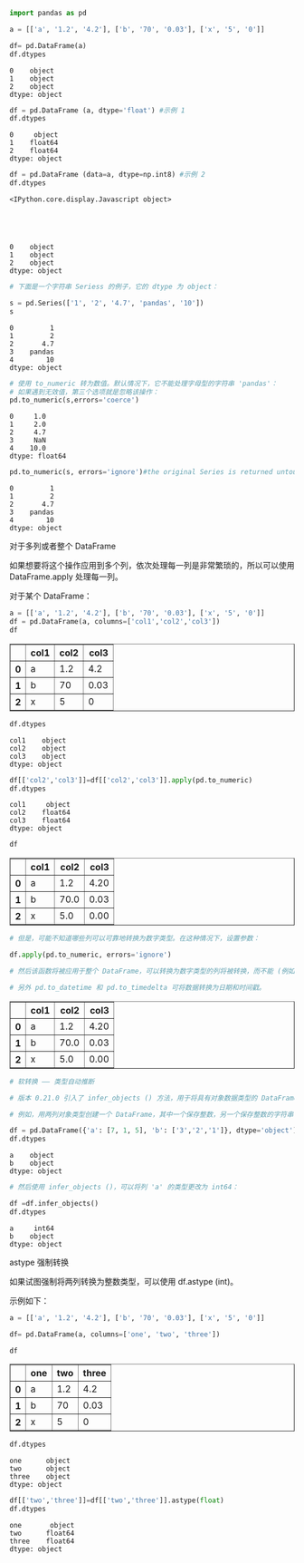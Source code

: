 ```python
import pandas as pd 

a = [['a', '1.2', '4.2'], ['b', '70', '0.03'], ['x', '5', '0']]

df= pd.DataFrame(a)
df.dtypes
```




    0    object
    1    object
    2    object
    dtype: object




```python
df = pd.DataFrame (a, dtype='float') #示例 1
df.dtypes
```




    0     object
    1    float64
    2    float64
    dtype: object




```python
df = pd.DataFrame (data=a, dtype=np.int8) #示例 2
df.dtypes
```


    <IPython.core.display.Javascript object>





    0    object
    1    object
    2    object
    dtype: object




```python
# 下面是一个字符串 Seriess 的例子，它的 dtype 为 object：

s = pd.Series(['1', '2', '4.7', 'pandas', '10'])
s
```




    0         1
    1         2
    2       4.7
    3    pandas
    4        10
    dtype: object




```python
# 使用 to_numeric 转为数值。默认情况下，它不能处理字母型的字符串 'pandas'：
# 如果遇到无效值，第三个选项就是忽略该操作：
pd.to_numeric(s,errors='coerce')
```




    0     1.0
    1     2.0
    2     4.7
    3     NaN
    4    10.0
    dtype: float64




```python
pd.to_numeric(s, errors='ignore')#the original Series is returned untouched
```




    0         1
    1         2
    2       4.7
    3    pandas
    4        10
    dtype: object



对于多列或者整个 DataFrame

如果想要将这个操作应用到多个列，依次处理每一列是非常繁琐的，所以可以使用 DataFrame.apply 处理每一列。

对于某个 DataFrame：


```python
a = [['a', '1.2', '4.2'], ['b', '70', '0.03'], ['x', '5', '0']]
df = pd.DataFrame(a, columns=['col1','col2','col3'])
df
```




<div>
<style scoped>
    .dataframe tbody tr th:only-of-type {
        vertical-align: middle;
    }

    .dataframe tbody tr th {
        vertical-align: top;
    }

    .dataframe thead th {
        text-align: right;
    }
</style>
<table border="1" class="dataframe">
  <thead>
    <tr style="text-align: right;">
      <th></th>
      <th>col1</th>
      <th>col2</th>
      <th>col3</th>
    </tr>
  </thead>
  <tbody>
    <tr>
      <th>0</th>
      <td>a</td>
      <td>1.2</td>
      <td>4.2</td>
    </tr>
    <tr>
      <th>1</th>
      <td>b</td>
      <td>70</td>
      <td>0.03</td>
    </tr>
    <tr>
      <th>2</th>
      <td>x</td>
      <td>5</td>
      <td>0</td>
    </tr>
  </tbody>
</table>
</div>




```python
df.dtypes
```




    col1    object
    col2    object
    col3    object
    dtype: object




```python
df[['col2','col3']]=df[['col2','col3']].apply(pd.to_numeric)
df.dtypes
```




    col1     object
    col2    float64
    col3    float64
    dtype: object




```python
df
```




<div>
<style scoped>
    .dataframe tbody tr th:only-of-type {
        vertical-align: middle;
    }

    .dataframe tbody tr th {
        vertical-align: top;
    }

    .dataframe thead th {
        text-align: right;
    }
</style>
<table border="1" class="dataframe">
  <thead>
    <tr style="text-align: right;">
      <th></th>
      <th>col1</th>
      <th>col2</th>
      <th>col3</th>
    </tr>
  </thead>
  <tbody>
    <tr>
      <th>0</th>
      <td>a</td>
      <td>1.2</td>
      <td>4.20</td>
    </tr>
    <tr>
      <th>1</th>
      <td>b</td>
      <td>70.0</td>
      <td>0.03</td>
    </tr>
    <tr>
      <th>2</th>
      <td>x</td>
      <td>5.0</td>
      <td>0.00</td>
    </tr>
  </tbody>
</table>
</div>




```python
# 但是，可能不知道哪些列可以可靠地转换为数字类型。在这种情况下，设置参数：

df.apply(pd.to_numeric, errors='ignore')

# 然后该函数将被应用于整个 DataFrame，可以转换为数字类型的列将被转换，而不能 (例如，它们包含非数字字符串或日期) 的列将被单独保留。

# 另外 pd.to_datetime 和 pd.to_timedelta 可将数据转换为日期和时间戳。

```




<div>
<style scoped>
    .dataframe tbody tr th:only-of-type {
        vertical-align: middle;
    }

    .dataframe tbody tr th {
        vertical-align: top;
    }

    .dataframe thead th {
        text-align: right;
    }
</style>
<table border="1" class="dataframe">
  <thead>
    <tr style="text-align: right;">
      <th></th>
      <th>col1</th>
      <th>col2</th>
      <th>col3</th>
    </tr>
  </thead>
  <tbody>
    <tr>
      <th>0</th>
      <td>a</td>
      <td>1.2</td>
      <td>4.20</td>
    </tr>
    <tr>
      <th>1</th>
      <td>b</td>
      <td>70.0</td>
      <td>0.03</td>
    </tr>
    <tr>
      <th>2</th>
      <td>x</td>
      <td>5.0</td>
      <td>0.00</td>
    </tr>
  </tbody>
</table>
</div>




```python
# 软转换 —— 类型自动推断

# 版本 0.21.0 引入了 infer_objects () 方法，用于将具有对象数据类型的 DataFrame 的列转换为更具体的类型。

# 例如，用两列对象类型创建一个 DataFrame，其中一个保存整数，另一个保存整数的字符串：

df = pd.DataFrame({'a': [7, 1, 5], 'b': ['3','2','1']}, dtype='object')
df.dtypes

```




    a    object
    b    object
    dtype: object




```python
# 然后使用 infer_objects ()，可以将列 'a' 的类型更改为 int64：

df =df.infer_objects()
df.dtypes
```




    a     int64
    b    object
    dtype: object



astype 强制转换

如果试图强制将两列转换为整数类型，可以使用 df.astype (int)。

示例如下：


```python
a = [['a', '1.2', '4.2'], ['b', '70', '0.03'], ['x', '5', '0']]

df= pd.DataFrame(a, columns=['one', 'two', 'three'])

df
```




<div>
<style scoped>
    .dataframe tbody tr th:only-of-type {
        vertical-align: middle;
    }

    .dataframe tbody tr th {
        vertical-align: top;
    }

    .dataframe thead th {
        text-align: right;
    }
</style>
<table border="1" class="dataframe">
  <thead>
    <tr style="text-align: right;">
      <th></th>
      <th>one</th>
      <th>two</th>
      <th>three</th>
    </tr>
  </thead>
  <tbody>
    <tr>
      <th>0</th>
      <td>a</td>
      <td>1.2</td>
      <td>4.2</td>
    </tr>
    <tr>
      <th>1</th>
      <td>b</td>
      <td>70</td>
      <td>0.03</td>
    </tr>
    <tr>
      <th>2</th>
      <td>x</td>
      <td>5</td>
      <td>0</td>
    </tr>
  </tbody>
</table>
</div>




```python
df.dtypes
```




    one      object
    two      object
    three    object
    dtype: object




```python
df[['two','three']]=df[['two','three']].astype(float)
df.dtypes
```




    one       object
    two      float64
    three    float64
    dtype: object




```python

```
